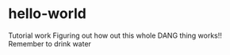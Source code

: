 # hello-world
Tutorial work
Figuring out how out this whole DANG thing works!!
Remember to drink water

